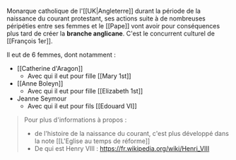 Monarque catholique de l'[[UK|Angleterre]] durant la période de la naissance du courant protestant, ses actions suite à de nombreuses péripéties entre ses femmes et le [[Pape]] vont avoir pour conséquences plus tard de créer la **branche anglicane**.
C'est le concurrent culturel de [[François 1er]].

Il eut de 6 femmes, dont notamment :
- [[Catherine d'Aragon]]
	- Avec qui il eut pour fille [[Mary 1st]]
- [[Anne Boleyn]]
	- Avec qui il eut pour fille [[Elizabeth 1st]]
- Jeanne Seymour
	- Avec qui il eut pour fils [[Edouard VI]]
>Pour plus d'informations à propos :
>- de l'histoire de la naissance du courant, c'est plus développé dans la note [[L'Eglise au temps de réforme]]
>- De qui est Henry VIII : https://fr.wikipedia.org/wiki/Henri_VIII